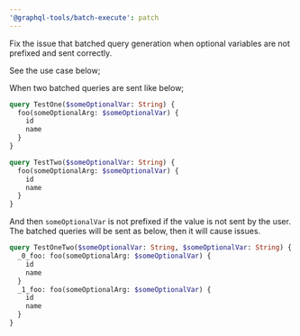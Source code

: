 ```yaml
---
'@graphql-tools/batch-execute': patch
---
```


Fix the issue that batched query generation when optional variables are not prefixed and sent correctly.

See the use case below;

When two batched queries are sent like below;

```graphql
query TestOne($someOptionalVar: String) {
  foo(someOptionalArg: $someOptionalVar) {
    id
    name
  }
}
```

```graphql
query TestTwo($someOptionalVar: String) {
  foo(someOptionalArg: $someOptionalVar) {
    id
    name
  }
}
```

And then `someOptionalVar` is not prefixed if the value is not sent by the user. The batched queries will be sent as below, then it will cause issues.

```graphql
query TestOneTwo($someOptionalVar: String, $someOptionalVar: String) {
  _0_foo: foo(someOptionalArg: $someOptionalVar) {
    id
    name
  }
  _1_foo: foo(someOptionalArg: $someOptionalVar) {
    id
    name
  }
}
```